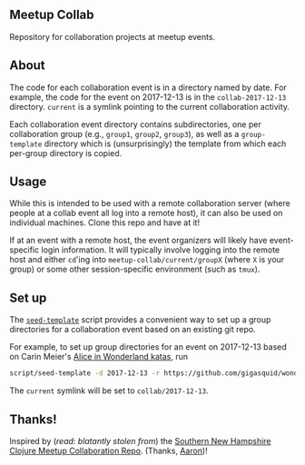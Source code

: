 ## Meetup Collab

Repository for collaboration projects at meetup events.

## About

The code for each collaboration event is in a directory named by date.
For example, the code for the event on 2017-12-13 is in the
`collab-2017-12-13` directory. `current` is a symlink pointing
to the current collaboration activity.

Each collaboration event directory contains subdirectories, one per
collaboration group (e.g., `group1`, `group2`, `group3`), as well as a
`group-template` directory which is (unsurprisingly) the template from
which each per-group directory is copied.

## Usage

While this is intended to be used with a remote collaboration server
(where people at a collab event all log into a remote host), it can also
be used on individual machines. Clone this repo and have at it!

If at an event with a remote host, the event organizers will likely
have event-specific login information. It will typically involve
logging into the remote host and either `cd`'ing into
`meetup-collab/current/groupX` (where `X` is your group) or some other
session-specific environment (such as `tmux`).

## Set up

The [`seed-template`](script/seed-template) script provides a convenient
way to set up a group directories for a collaboration event based on an
existing git repo.

For example, to set up group directories for an event on 2017-12-13
based on Carin Meier's [Alice in Wonderland katas][aiw-katas], run

```bash
script/seed-template -d 2017-12-13 -r https://github.com/gigasquid/wonderland-clojure-katas
```

The `current` symlink will be set to `collab/2017-12-13`.

[aiw-katas]: https://github.com/gigasquid/wonderland-clojure-katas

## Thanks!

Inspired by (*read: blatantly stolen from*) the [Southern New Hampshire
Clojure Meetup Collaboration Repo](https://github.com/snh-clj/collab).
(Thanks, [Aaron](https://github.com/abrooks))!
